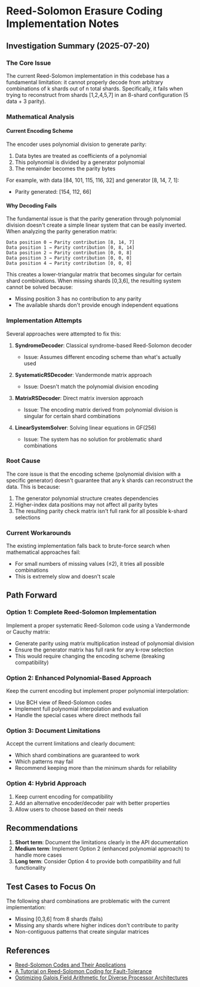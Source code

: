# Reed-Solomon Erasure Coding Implementation Notes

## Investigation Summary (2025-07-20)

### The Core Issue

The current Reed-Solomon implementation in this codebase has a fundamental limitation: it cannot properly decode from arbitrary combinations of k shards out of n total shards. Specifically, it fails when trying to reconstruct from shards [1,2,4,5,7] in an 8-shard configuration (5 data + 3 parity).

### Mathematical Analysis

#### Current Encoding Scheme

The encoder uses polynomial division to generate parity:
1. Data bytes are treated as coefficients of a polynomial
2. This polynomial is divided by a generator polynomial
3. The remainder becomes the parity bytes

For example, with data [84, 101, 115, 116, 32] and generator [8, 14, 7, 1]:
- Parity generated: [154, 112, 66]

#### Why Decoding Fails

The fundamental issue is that the parity generation through polynomial division doesn't create a simple linear system that can be easily inverted. When analyzing the parity generation matrix:

```
Data position 0 → Parity contribution [8, 14, 7]
Data position 1 → Parity contribution [0, 8, 14]
Data position 2 → Parity contribution [0, 0, 8]
Data position 3 → Parity contribution [0, 0, 0]
Data position 4 → Parity contribution [0, 0, 0]
```

This creates a lower-triangular matrix that becomes singular for certain shard combinations. When missing shards [0,3,6], the resulting system cannot be solved because:
- Missing position 3 has no contribution to any parity
- The available shards don't provide enough independent equations

### Implementation Attempts

Several approaches were attempted to fix this:

1. **SyndromeDecoder**: Classical syndrome-based Reed-Solomon decoder
   - Issue: Assumes different encoding scheme than what's actually used

2. **SystematicRSDecoder**: Vandermonde matrix approach
   - Issue: Doesn't match the polynomial division encoding

3. **MatrixRSDecoder**: Direct matrix inversion approach
   - Issue: The encoding matrix derived from polynomial division is singular for certain shard combinations

4. **LinearSystemSolver**: Solving linear equations in GF(256)
   - Issue: The system has no solution for problematic shard combinations

### Root Cause

The core issue is that the encoding scheme (polynomial division with a specific generator) doesn't guarantee that any k shards can reconstruct the data. This is because:

1. The generator polynomial structure creates dependencies
2. Higher-index data positions may not affect all parity bytes
3. The resulting parity check matrix isn't full rank for all possible k-shard selections

### Current Workarounds

The existing implementation falls back to brute-force search when mathematical approaches fail:
- For small numbers of missing values (≤2), it tries all possible combinations
- This is extremely slow and doesn't scale

## Path Forward

### Option 1: Complete Reed-Solomon Implementation

Implement a proper systematic Reed-Solomon code using a Vandermonde or Cauchy matrix:
- Generate parity using matrix multiplication instead of polynomial division
- Ensure the generator matrix has full rank for any k-row selection
- This would require changing the encoding scheme (breaking compatibility)

### Option 2: Enhanced Polynomial-Based Approach

Keep the current encoding but implement proper polynomial interpolation:
- Use BCH view of Reed-Solomon codes
- Implement full polynomial interpolation and evaluation
- Handle the special cases where direct methods fail

### Option 3: Document Limitations

Accept the current limitations and clearly document:
- Which shard combinations are guaranteed to work
- Which patterns may fail
- Recommend keeping more than the minimum shards for reliability

### Option 4: Hybrid Approach

1. Keep current encoding for compatibility
2. Add an alternative encoder/decoder pair with better properties
3. Allow users to choose based on their needs

## Recommendations

1. **Short term**: Document the limitations clearly in the API documentation
2. **Medium term**: Implement Option 2 (enhanced polynomial approach) to handle more cases
3. **Long term**: Consider Option 4 to provide both compatibility and full functionality

## Test Cases to Focus On

The following shard combinations are problematic with the current implementation:
- Missing [0,3,6] from 8 shards (fails)
- Missing any shards where higher indices don't contribute to parity
- Non-contiguous patterns that create singular matrices

## References

- [Reed-Solomon Codes and Their Applications](https://ieeexplore.ieee.org/document/659497)
- [A Tutorial on Reed-Solomon Coding for Fault-Tolerance](https://web.eecs.utk.edu/~jplank/plank/papers/CS-96-332.pdf)
- [Optimizing Galois Field Arithmetic for Diverse Processor Architectures](https://www.kaymgee.com/Kevin_Greenan/Publications_files/greenan-fast2013.pdf)